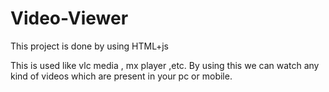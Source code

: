 # Video-Viewer
This project is done by using HTML+js 

This is used like vlc media , mx player ,etc. By using this we can watch any kind of videos which are present in your pc or mobile.

